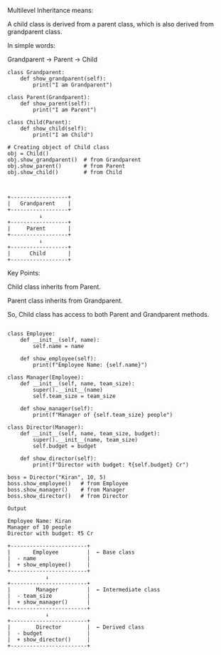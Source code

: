 Multilevel Inheritance means:

A child class is derived from a parent class, which is also derived from grandparent class.

In simple words:

Grandparent → Parent → Child

```text
class Grandparent:
    def show_grandparent(self):
        print("I am Grandparent")

class Parent(Grandparent):
    def show_parent(self):
        print("I am Parent")

class Child(Parent):
    def show_child(self):
        print("I am Child")

# Creating object of Child class
obj = Child()
obj.show_grandparent()  # from Grandparent
obj.show_parent()       # from Parent
obj.show_child()        # from Child



+------------------+
|   Grandparent    |
+------------------+
          ↓
+------------------+
|     Parent       |
+------------------+
          ↓
+------------------+
|      Child       |
+------------------+

```

Key Points:

Child class inherits from Parent.

Parent class inherits from Grandparent.

So, Child class has access to both Parent and Grandparent methods.



```text

class Employee:
    def __init__(self, name):
        self.name = name

    def show_employee(self):
        print(f"Employee Name: {self.name}")

class Manager(Employee):
    def __init__(self, name, team_size):
        super().__init__(name)
        self.team_size = team_size

    def show_manager(self):
        print(f"Manager of {self.team_size} people")

class Director(Manager):
    def __init__(self, name, team_size, budget):
        super().__init__(name, team_size)
        self.budget = budget

    def show_director(self):
        print(f"Director with budget: ₹{self.budget} Cr")

boss = Director("Kiran", 10, 5)
boss.show_employee()   # from Employee
boss.show_manager()    # from Manager
boss.show_director()   # from Director

Output

Employee Name: Kiran
Manager of 10 people
Director with budget: ₹5 Cr

```


```text
+------------------------+
|       Employee         |  ← Base class
|  - name                |
|  + show_employee()     |
+------------------------+
            ↓
+------------------------+
|        Manager         |  ← Intermediate class
|  - team_size           |
|  + show_manager()      |
+------------------------+
            ↓
+------------------------+
|        Director        |  ← Derived class
|  - budget              |
|  + show_director()     |
+------------------------+

```


